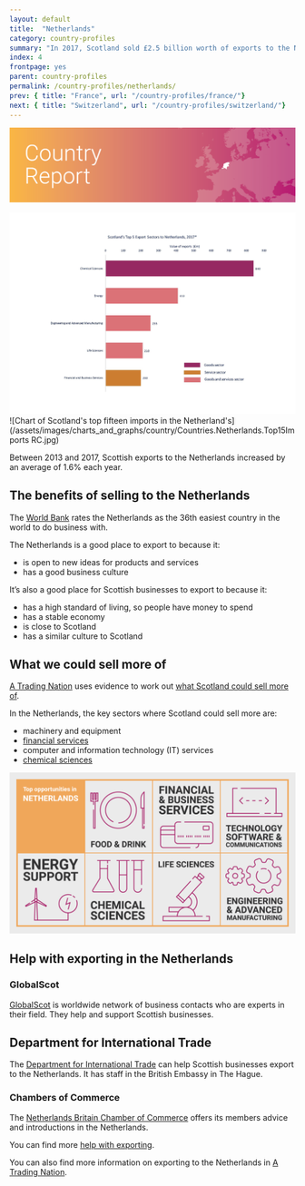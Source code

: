 ```yaml
---
layout: default
title:  "Netherlands"
category: country-profiles
summary: "In 2017, Scotland sold £2.5 billion worth of exports to the Netherlands. This is 7.6% of Scotland’s total international exports."
index: 4
frontpage: yes
parent: country-profiles
permalink: /country-profiles/netherlands/
prev: { title: "France", url: "/country-profiles/france/"}
next: { title: "Switzerland", url: "/country-profiles/switzerland/"}
---
```


![An image of Netherlands outlined on a map](/assets/images/country_maps/04-Netherlands.png)


![Chart of Scotland's top five exports in the Netherland's](/assets/images/charts_and_graphs/country/Countries.Netherlands.ScotlandsTop5ExportsRC.jpg)
![Chart of Scotland's top fifteen imports in the Netherland's](/assets/images/charts_and_graphs/country/Countries.Netherlands.Top15Imports RC.jpg)


Between 2013 and 2017, Scottish exports to the Netherlands increased by an average of 1.6% each year.

## The benefits of selling to the Netherlands

The [World Bank](http://www.doingbusiness.org/en/rankings) rates the Netherlands as the 36th easiest country in the world to do business with.

The Netherlands is a good place to export to because it:

* is open to new ideas for products and services
* has a good business culture

It’s also a good place for Scottish businesses to export to because it:

* has a high standard of living, so people have money to spend
* has a stable economy
* is close to Scotland
* has a similar culture to Scotland


## What we could sell more of

[A Trading Nation](https://www.example.com) uses evidence to work out [what Scotland could sell more of](https://tradingnation.mygov.scot/what-people-are-buying/).

In the Netherlands, the key sectors where Scotland could sell more are:

* machinery and equipment
* [financial services](https://tradingnation.mygov.scot/sectors/financial-and-business/)
* computer and information technology (IT) services
* [chemical sciences](https://tradingnation.mygov.scot/sectors/science/)

![An infographic of top opportunities in the Netherlands's](/assets/images/country_infographics/04-Netherlands-top-opportunities.png)


## Help with exporting in the Netherlands

### GlobalScot

[GlobalScot](https://www.globalscot.com/) is worldwide network of business contacts who are experts in their field. They help and support Scottish businesses.


## Department for International Trade

The [Department for International Trade](https://www.gov.uk/government/publications/exporting-to-netherlands/exporting-to-the-netherlands) can help Scottish businesses export to the Netherlands. It has staff in the British Embassy in The Hague.


### Chambers of Commerce

The [Netherlands Britain Chamber of Commerce](http://www.nbcc.co.uk/?lang=nl) offers its members advice and introductions in the Netherlands.


You can find more [help with exporting](https://tradingnation.mygov.scot/help-for-businesses/).


You can also find more information on exporting to the Netherlands in [A Trading Nation](https://www.example.com).

